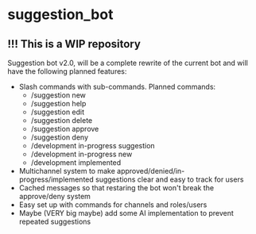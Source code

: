 # suggestion_bot
## !!! This is a WIP repository
 Suggestion bot v2.0, will be a complete rewrite of the current bot and will have the following planned features:
 - Slash commands with sub-commands. Planned commands:
    - /suggestion new
    - /suggestion help
    - /suggestion edit
    - /suggestion delete
    - /suggestion approve
    - /suggestion deny
    - /development in-progress suggestion
    - /development in-progress new
    - /development implemented
 - Multichannel system to make approved/denied/in-progress/implemented suggestions clear and easy to track for users
 - Cached messages so that restaring the bot won't break the approve/deny system
 - Easy set up with commands for channels and roles/users
 - Maybe (VERY big maybe) add some AI implementation to prevent repeated suggestions